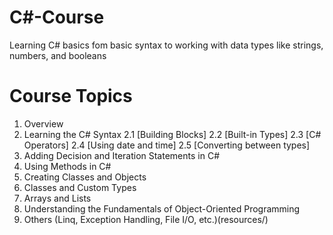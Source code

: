 # C#-Course
Learning C# basics fom basic syntax to working with data types like strings, numbers, and booleans

# Course Topics
1. Overview
2. Learning the C# Syntax
  2.1 [Building Blocks]
  2.2 [Built-in Types]
  2.3 [C# Operators]
  2.4 [Using date and time]
  2.5 [Converting between types]
3. Adding Decision and Iteration Statements in C#
4. Using Methods in C#
5. Creating Classes and Objects
6. Classes and Custom Types
7. Arrays and Lists
8. Understanding the Fundamentals of Object-Oriented Programming
9. Others (Linq, Exception Handling, File I/O, etc.)(resources/)

